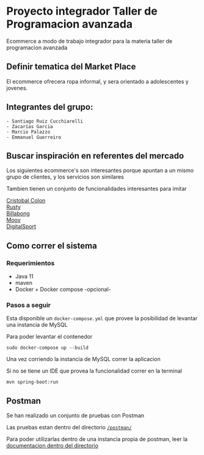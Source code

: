 # Proyecto integrador Taller de Programacion avanzada

Ecommerce a modo de trabajo integrador para la materia taller de programacion avanzada

## Definir tematica del Market Place

El ecommerce ofrecera ropa informal, y sera orientado a adolescentes y jovenes.

## Integrantes del grupo:

    - Santiago Ruiz Cucchiarelli
    - Zacarías Garcia
    - Marcio Palazzo
    - Emmanuel Guerreiro

## Buscar inspiración en referentes del mercado

Los siguientes ecommerce's son interesantes porque apuntan a un mismo grupo de clientes, y los servicios son similares

Tambien tienen un conjunto de funcionalidades interesantes para imitar

[Cristobal Colon](https://www.cristobalcolon.com/)  
[Rusty](https://rusty.com.au/)  
[Billabong](https://www.billabong.cl/)  
[Moov](https://www.moov.com.ar/)  
[DigitalSport](https://www.digitalsport.com.ar/)

## Como correr el sistema

### Requerimientos

- Java 11
- maven
- Docker + Docker compose -opcional-

### Pasos a seguir

Esta disponible un `docker-compose.yml` que provee la posibilidad de levantar una instancia de MySQL

Para poder levantar el contenedor

```
sudo docker-compose up --build
```

Una vez corriendo la instancia de MySQL correr la aplicacion

Si no se tiene un IDE que provea la funcionalidad correr en la terminal

```
mvn spring-boot:run
```

## Postman

Se han realizado un conjunto de pruebas con Postman

Las pruebas estan dentro del directorio [`/postman/`](/postman/)

Para poder utilizarlas dentro de una instancia propia de postman, leer la [documentacion dentro del directorio](/postman/README.md)
